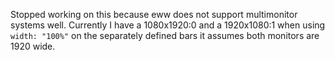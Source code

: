 Stopped working on this because eww does not support multimonitor systems well.
Currently I have a 1080x1920:0 and a 1920x1080:1 
when using `width: "100%"` on the separately defined bars it assumes both
monitors are 1920 wide.
